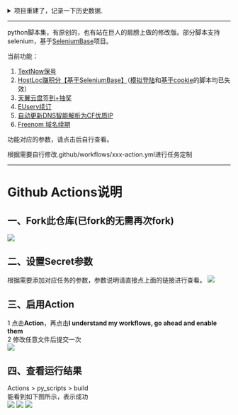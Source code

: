 <details>
<summary>项目重建了，记录一下历史数据.</summary>
写在前面，本项目重建了，由于之前教别人更新fork的项目，导致本项目被提交了一些pull requests，而且不知怎么的还变成了Contributor，非常无语，经过思虑再三，决定删除重建。重建后，之前的star和fork全部重置，如果你之前已经fork了，那么之间的关联自动解除，即在你的项目页面不会再展示“Fork from [Arronlong/py_scripts](https://github.com/Arronlong/py_scripts)”。好吧，把之前的项目数据记录一下：

![images-20200709171538](https://cdn.jsdelivr.net/gh/Arronlong/cdn/blogImg/20200709171538.png)

![image-20200709172617402](https://cdn.jsdelivr.net/gh/Arronlong/cdn/blogImg/20200709183623.png)

</details>

---

python脚本集，有原创的，也有站在巨人的肩膀上做的修改版。部分脚本支持selenium，基于[SeleniumBase](https://github.com/seleniumbase/SeleniumBase)项目。

当前功能：

1. [TextNow保号](<https://github.com/Arronlong/py_scripts/tree/master/scripts/textnow>)
2. [HostLoc赚积分【基于SeleniumBase】](<https://github.com/Arronlong/py_scripts/tree/master/scripts/hostloc>)（[模拟登陆](https://github.com/Arronlong/py_scripts/blob/master/scripts/hostloc/README_py_login.md)和[基于cookie](https://github.com/Arronlong/py_scripts/blob/master/scripts/hostloc/README_py_cookie.md)的脚本均已失效）
3. [天翼云盘签到+抽奖](<https://github.com/Arronlong/py_scripts/tree/master/scripts/C189>)
4. [EUserv续订](<https://github.com/Arronlong/py_scripts/tree/master/scripts/euserv>)
5. [自动更新DNS智能解析为CF优质IP](<https://github.com/Arronlong/py_scripts/tree/master/scripts/cf2dns>)
6. [Freenom 域名续期](<https://github.com/Arronlong/py_scripts/tree/master/scripts/freenom>)

功能对应的参数，请点击后自行查看。

根据需要自行修改.github/workflows/xxx-action.yml进行任务定制

---

# Github Actions说明

## 一、Fork此仓库(已fork的无需再次fork)

![](http://tu.yaohuo.me/imgs/2020/06/f059fe73afb4ef5f.png)

## 二、设置Secret参数

根据需要添加对应任务的参数，参数说明请直接点上面的链接进行查看。
![](http://tu.yaohuo.me/imgs/2020/06/748bf9c0ca6143cd.png)

## 三、启用Action

1 点击**Action**，再点击**I understand my workflows, go ahead and enable them**  
2 修改任意文件后提交一次  
![](http://tu.yaohuo.me/imgs/2020/06/34ca160c972b9927.png)

## 四、查看运行结果

Actions > py_scripts > build  
能看到如下图所示，表示成功  
![](https://cdn.jsdelivr.net/gh/Arronlong/cdn/blogImg/20200707132455.png)
![](https://cdn.jsdelivr.net/gh/Arronlong/cdn@master/blogImg/20201207094927.png)
![](https://cdn.jsdelivr.net/gh/Arronlong/cdn@master/blogImg/20201214023622.png)

